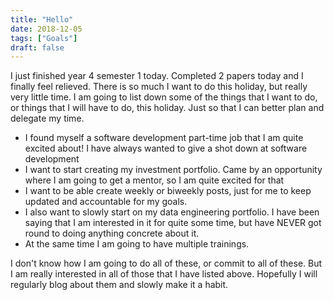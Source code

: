 ```yaml
---
title: "Hello"
date: 2018-12-05
tags: ["Goals"]
draft: false
---
```

I just finished year 4 semester 1 today. Completed 2 papers today and I finally feel relieved. There is so much I want to do this holiday, but really very little time. I am going to list down some of the things that I want to do, or things that I will have to do, this holiday. Just so that I can better plan and delegate my time.

- I found myself a software development part-time job that I am quite excited about! I have always wanted to give a shot down at software development
- I want to start creating my investment portfolio. Came by an opportunity where I am going to get a mentor, so I am quite excited for that
- I want to be able create weekly or biweekly posts, just for me to keep updated and accountable for my goals. 
- I also want to slowly start on my data engineering portfolio. I have been saying that I am interested in it for quite some time, but have NEVER got round to doing anything concrete about it.
- At the same time I am going to have multiple trainings. 
  
I don't know how I am going to do all of these, or commit to all of these. But I am really interested in all of those that I have listed above. Hopefully I will regularly blog about them and slowly make it a habit. 

